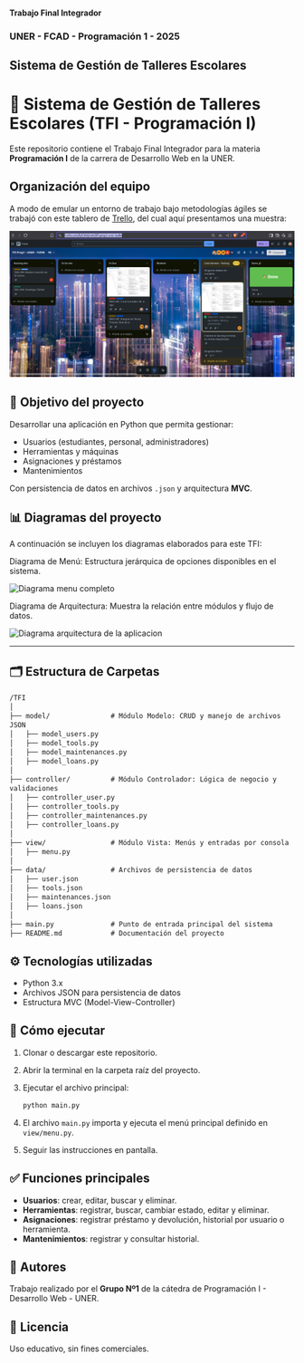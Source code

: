 #### Trabajo Final Integrador

### UNER - FCAD - Programación 1 - 2025

## Sistema de Gestión de Talleres Escolares

# 📌 Sistema de Gestión de Talleres Escolares (TFI - Programación I)

Este repositorio contiene el Trabajo Final Integrador para la materia **Programación I** de la carrera de Desarrollo Web en la UNER.

## Organización del equipo

A modo de emular un entorno de trabajo bajo metodologías ágiles se trabajó con este tablero de [Trello](https://trello.com/b/CBI6jmsN/tfi-prog1-uner-tudw), del cual aquí presentamos una muestra:

![tablero trello](./trello.png)

## 🎯 **Objetivo del proyecto**

Desarrollar una aplicación en Python que permita gestionar:

- Usuarios (estudiantes, personal, administradores)
- Herramientas y máquinas
- Asignaciones y préstamos
- Mantenimientos

Con persistencia de datos en archivos `.json` y arquitectura **MVC**.

## 📊 Diagramas del proyecto

A continuación se incluyen los diagramas elaborados para este TFI:

Diagrama de Menú: Estructura jerárquica de opciones disponibles en el sistema.

![Diagrama menu completo](./diagram.png)

Diagrama de Arquitectura: Muestra la relación entre módulos y flujo de datos.

![Diagrama arquitectura de la aplicacion](./arch.png)

---

## 🗂️ **Estructura de Carpetas**

```
/TFI
│
├── model/               # Módulo Modelo: CRUD y manejo de archivos JSON
│   ├── model_users.py
│   ├── model_tools.py
│   ├── model_maintenances.py
│   ├── model_loans.py
│
├── controller/          # Módulo Controlador: Lógica de negocio y validaciones
│   ├── controller_user.py
│   ├── controller_tools.py
│   ├── controller_maintenances.py
│   ├── controller_loans.py
│
├── view/                # Módulo Vista: Menús y entradas por consola
│   ├── menu.py
│
├── data/                # Archivos de persistencia de datos
│   ├── user.json
│   ├── tools.json
│   ├── maintenances.json
│   ├── loans.json
│
├── main.py              # Punto de entrada principal del sistema
├── README.md            # Documentación del proyecto
```

## ⚙️ **Tecnologías utilizadas**

- Python 3.x
- Archivos JSON para persistencia de datos
- Estructura MVC (Model-View-Controller)

## 🚀 **Cómo ejecutar**

1. Clonar o descargar este repositorio.

2. Abrir la terminal en la carpeta raíz del proyecto.

3. Ejecutar el archivo principal:

   ```bash
   python main.py
   ```

4. El archivo `main.py` importa y ejecuta el menú principal definido en `view/menu.py`.

5. Seguir las instrucciones en pantalla.

## ✅ **Funciones principales**

- **Usuarios**: crear, editar, buscar y eliminar.
- **Herramientas**: registrar, buscar, cambiar estado, editar y eliminar.
- **Asignaciones**: registrar préstamo y devolución, historial por usuario o herramienta.
- **Mantenimientos**: registrar y consultar historial.

## 👥 **Autores**

Trabajo realizado por el **Grupo Nº1** de la cátedra de Programación I - Desarrollo Web - UNER.

## 📄 **Licencia**

Uso educativo, sin fines comerciales.
